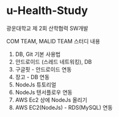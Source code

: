 # u-Health-Study


광운대학교 제 2회 산학협력 SW개발

COM TEAM, MALID TEAM 스터디 내용

1. DB, Git 기본 사용법
2. 안드로이드 (스레드 네트워킹), DB
3. 구글핏 - 안드로이드 연동
4. 장고 - DB 연동
5. NodeJs 튜토리얼
6. NodeJs 텐서플로우 연동
7. AWS Ec2 상에 NodeJs 올리기
8. AWS EC2(NodeJs) - RDS(MySQL) 연동

